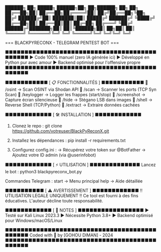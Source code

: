 ██████╗ ██╗      █████╗  ██████╗██╗  ██╗██████╗ ██╗   ██╗
██╔══██╗██║     ██╔══██╗██╔════╝██║ ██╔╝██╔══██╗╚██╗ ██╔╝
██████╔╝██║     ███████║██║     █████╔╝ ██████╔╝ ╚████╔╝ 
██╔══██╗██║     ██╔══██║██║     ██╔═██╗ ██╔═══╝   ╚██╔╝  
██████╔╝███████╗██║  ██║╚██████╗██║  ██╗██║        ██║   
╚═════╝ ╚══════╝╚═╝  ╚═╝ ╚═════╝╚═╝  ╚═╝╚═╝        ╚═╝  
                                                          
=== BLACKPYRECONX - TELEGRAM PENTEST BOT ===

■■■■■■■■■■■■■■■■■■■■■■■■■■■■■■■■■■■■■■■■■■■■■
► Code 100% manuel (zero IA générée ici)
► Développé en Python pur avec amour
► Backend optimisé pour l'offensive propre
■■■■■■■■■■■■■■■■■■■■■■■■■■■■■■■■■■■■■■■■■■■■■

■■■■■■■■■■■ [ 📋 FONCTIONNALITÉS ] ■■■■■■■■■■■
🔹 /osint      → Scan OSINT via Shodan API
🔹 /scan       → Scanner les ports (TCP Syn Scan)
🔹 /keylogger  → Logger les frappes (start/stop)
🔹 /screenshot → Capture écran silencieuse
🔹 /hide       → Stégano LSB dans images
🔹 /shell      → Reverse Shell (TCP/Python)
🔹 /extract    → Extraire données cachées

■■■■■■■■■■■■ [ 🛠 INSTALLATION ] ■■■■■■■■■■■■
1. Clonez le repo :
   git clone https://github.com/votreuser/BlackPyReconX.git

2. Installez les dépendances :
   pip install -r requirements.txt

3. Configurez config.ini :
   → Récupérez votre token sur @BotFather
   → Ajoutez votre ID admin (via @userinfobot)

■■■■■■■■■■■■ [ ⚡ UTILISATION ] ■■■■■■■■■■■■■
Lancez le bot :
python3 blackpyreconx_bot.py

Commandes Telegram :
start → Menu principal
help  → Aide détaillée

■■■■■■■■■■ [ ⚠️ AVERTISSEMENT ] ■■■■■■■■■■■■
!! UTILISATION LEGALE UNIQUEMENT !!
Ce tool est fourni à des fins éducatives.
L'auteur décline toute responsabilité.

■■■■■■■■■■■■ [ 📌 NOTES ] ■■■■■■■■■■■■■■■■■
► Testé sur Kali Linux 2023.3
► Nécessite Python 3.8+
► Backend optimisé pour Windows/macOS/Linux

■■■■■■■■■■■■■■■■■■■■■■■■■■■■■■■■■■■■■■■■■■■■■
Coded with 🖤 by [GOHOU DIMAN] - 2024
■■■■■■■■■■■■■■■■■■■■■■■■■■■■■■■■■■■■■■■■■■■■■
